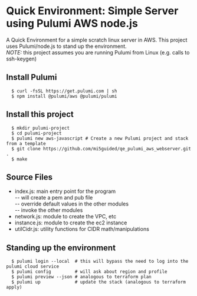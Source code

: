 # Quick Environment: Simple Server using Pulumi AWS node.js
A Quick Environment for a simple scratch linux server in AWS. This project uses Pulumi/node.js to stand up the environment.<br/>
*NOTE:* this project assumes you are running Pulumi from Linux (e.g. calls to ssh-keygen)

## Install Pulumi
```
  $ curl -fsSL https://get.pulumi.com | sh
  $ npm install @pulumi/aws @pulumi/pulumi
```

## Install this project
```
  $ mkdir pulumi-project
  $ cd pulumi-project
  $ pulumi new aws-javascript # Create a new Pulumi project and stack from a template
  $ git clone https://github.com/mi5guided/qe_pulumi_aws_webserver.git .
  $ make
```

## Source Files
  - index.js: main entry point for the program<br/>
  -- will create a pem and pub file<br/>
  -- override default values in the other modules<br/>
  -- invoke the other modules<br/>
  - network.js: module to create the VPC, etc
  - instance.js: module to create the ec2 instance
  - utilCidr.js: utility functions for CIDR math/manipulations

## Standing up the environment
```
  $ pulumi login --local  # this will bypass the need to log into the pulumi cloud service
  $ pulumi config         # will ask about region and profile
  $ pulumi preview --json # analogous to terraform plan
  $ pulumi up             # update the stack (analogous to terraform apply)
```